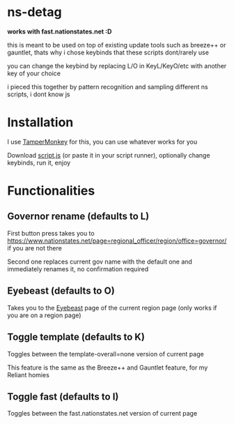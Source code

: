 # ns-detag
**works with fast.nationstates.net :D**

this is meant to be used on top of existing update tools such as breeze++ or gauntlet, thats why i chose keybinds that these scripts dont/rarely use

you can change the keybind by replacing L/O in KeyL/KeyO/etc with another key of your choice

i pieced this together by pattern recognition and sampling different ns scripts, i dont know js

# Installation
I use [TamperMonkey](https://www.tampermonkey.net/) for this, you can use whatever works for you

Download [script.js](https://github.com/ducky4life/ns-detag/raw/main/script.js) (or paste it in your script runner), optionally change keybinds, run it, enjoy

# Functionalities

## Governor rename (defaults to L)

First button press takes you to https://www.nationstates.net/page=regional_officer/region/office=governor/ if you are not there
 
Second one replaces current gov name with the default one and immediately renames it, no confirmation required

## Eyebeast (defaults to O)

Takes you to the [Eyebeast](https://eyebeast.calref.ca) page of the current region page (only works if you are on a region page)

## Toggle template (defaults to K)

Toggles between the template-overall=none version of current page

This feature is the same as the Breeze++ and Gauntlet feature, for my Reliant homies

## Toggle fast (defaults to I)

Toggles between the fast.nationstates.net version of current page
